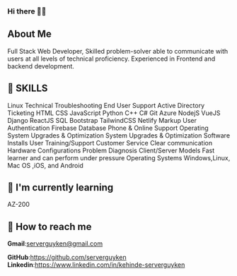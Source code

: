 ### Hi there 👋🏾


## About Me
Full Stack Web Developer, Skilled problem-solver able to communicate with users at all levels of technical proficiency. Experienced in Frontend and backend development.

##  SKILLS
Linux
Technical Troubleshooting End User Support
Active Directory
Ticketing
HTML
CSS
JavaScript
Python
C++
C#
Git
Azure
NodejS
VueJS
Django
ReactJS
SQL
Bootstrap
TailwindCSS
Netlify
Markup
User Authentication
Firebase
Database
Phone & Online Support
Operating System Upgrades & Optimization
System Upgrades & Optimization
Software Installs
User Training/Support
Customer Service
Clear communication
Hardware Configurations
Problem Diagnosis
Client/Server Models
Fast learner and can perform under pressure
Operating Systems
Windows,Linux, Mac OS ,iOS, and Android

## 📖 I'm currently learning 
AZ-200

## 📮 How to reach me
<span><strong>Gmail</strong>:<span><a href="serverguyken@gmail.com">serverguyken@gmail.com</a></span></span>

<span><strong>GitHub</strong>:<span><a href="https://github.com/serverguyken">https://github.com/serverguyken</a></span></span>
<span><strong>Linkedin</strong>:<span><a href="https://www.linkedin.com/in/kehinde-serverguyken">https://www.linkedin.com/in/kehinde-serverguyken</a></span></span>
